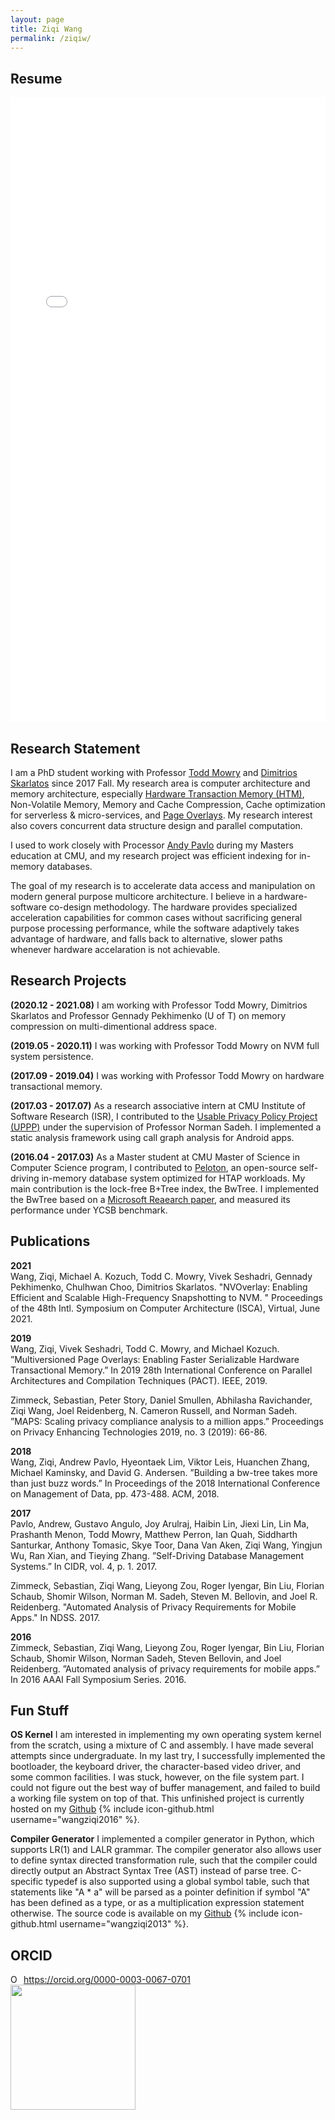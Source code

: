 ```yaml
---
layout: page
title: Ziqi Wang
permalink: /ziqiw/
---
```


Resume
------

<embed width="100%" height="1000px" navpanes="0" src="{{site.url}}/static/resume.pdf" type="application/pdf" /> 

Research Statement
------------------

I am a PhD student working with Professor [Todd Mowry](http://www.cs.cmu.edu/~tcm/ "Todd Mowry's homepage") 
and [Dimitrios Skarlatos](http://www.cs.cmu.edu/~dskarlat/ "Dimitrios's homepage") since 2017 Fall. 
My research area is computer architecture and memory architecture, especially [Hardware Transaction Memory (HTM)](https://en.wikipedia.org/wiki/Transactional_memory "Transactional Memory"), Non-Volatile Memory, Memory and Cache
Compression, Cache optimization for serverless & micro-services, and
[Page Overlays](http://users.ece.cmu.edu/~omutlu/pub/page-overlays-for-fine-grained-memory-management_isca15.pdf "Page Overlays").
My research interest also covers concurrent data structure design and parallel computation.

I used to work closely with Processor [Andy Pavlo](http://www.cs.cmu.edu/~pavlo/ "Andy Pavlo's homepage") during my
Masters education at CMU, and my research project was efficient indexing for in-memory databases. 

The goal of my research is to accelerate data access and manipulation on modern general purpose 
multicore architecture. I believe in a hardware-software co-design methodology. The hardware provides specialized 
acceleration capabilities for common cases without sacrificing general purpose processing performance, while the software 
adaptively takes advantage of hardware, and falls back to alternative, slower paths whenever hardware accelaration is 
not achievable.

Research Projects
-----------------


**(2020.12 - 2021.08)** I am working with Professor Todd Mowry, Dimitrios Skarlatos and Professor Gennady Pekhimenko (U of T) on memory compression on multi-dimentional address space.

**(2019.05 - 2020.11)** I was working with Professor Todd Mowry on NVM full system persistence.

**(2017.09 - 2019.04)** I was working with Professor Todd Mowry on hardware transactional memory.

**(2017.03 - 2017.07)** As a research associative intern at CMU Institute of Software Research (ISR), I contributed to the 
[Usable Privacy Policy Project (UPPP)](https://www.usableprivacy.org/ "UPPP") under the supervision of Professor Norman Sadeh. 
I implemented a static analysis framework using call graph analysis for Android apps. 

**(2016.04 - 2017.03)** As a Master student at CMU Master of Science in Computer Science program, I contributed to 
[Peloton](https://github.com/cmu-db/peloton "Peloton Github"), an 
open-source self-driving in-memory database system optimized for HTAP workloads. My main contribution is the lock-free B+Tree index, the 
BwTree. I implemented the BwTree based on a [Microsoft Reaearch paper](https://www.microsoft.com/en-us/research/wp-content/uploads/2016/02/bw-tree-icde2013-final.pdf "BwTree Paper"), and measured its performance under YCSB benchmark.

Publications
------------
**2021**
<br />
Wang, Ziqi, Michael A. Kozuch, Todd C. Mowry, Vivek Seshadri, Gennady Pekhimenko, Chulhwan Choo, Dimitrios Skarlatos. "NVOverlay: Enabling Efficient and Scalable High-Frequency Snapshotting to NVM. " Proceedings of the 48th Intl. Symposium on Computer Architecture (ISCA), Virtual, June 2021.

**2019**
<br />
Wang, Ziqi, Vivek Seshadri, Todd C. Mowry, and Michael Kozuch. ”Multiversioned Page Overlays: Enabling Faster Serializable Hardware Transactional Memory.” In 2019 28th International Conference on Parallel Architectures and Compilation Techniques (PACT). IEEE, 2019.

Zimmeck, Sebastian, Peter Story, Daniel Smullen, Abhilasha Ravichander, Ziqi Wang, Joel Reidenberg, N. Cameron Russell, and Norman Sadeh. ”MAPS: Scaling privacy compliance analysis to a million apps.” Proceedings on Privacy Enhancing Technologies 2019, no. 3 (2019): 66-86. 

**2018**
<br />
Wang, Ziqi, Andrew Pavlo, Hyeontaek Lim, Viktor Leis, Huanchen Zhang, Michael Kaminsky, and David G. Andersen. ”Building a bw-tree takes more than just buzz words.” In Proceedings of the 2018 International Conference on Management of Data, pp. 473-488. ACM, 2018. 

**2017**
<br />
Pavlo, Andrew, Gustavo Angulo, Joy Arulraj, Haibin Lin, Jiexi Lin, Lin Ma, Prashanth Menon, Todd Mowry, Matthew Perron, Ian Quah, Siddharth Santurkar, Anthony Tomasic, Skye Toor, Dana Van Aken, Ziqi Wang, Yingjun Wu, Ran Xian, and Tieying Zhang. ”Self-Driving Database Management Systems.” In CIDR, vol. 4, p. 1. 2017.

Zimmeck, Sebastian, Ziqi Wang, Lieyong Zou, Roger Iyengar, Bin Liu, Florian Schaub, Shomir Wilson, Norman M. Sadeh, Steven M. Bellovin, and Joel R. Reidenberg. "Automated Analysis of Privacy Requirements for Mobile Apps." In NDSS. 2017.

**2016**
<br />
Zimmeck, Sebastian, Ziqi Wang, Lieyong Zou, Roger Iyengar, Bin Liu, Florian Schaub, Shomir Wilson, Norman Sadeh, Steven Bellovin, and Joel Reidenberg. ”Automated analysis of privacy requirements for mobile apps.” In 2016 AAAI Fall Symposium Series. 2016.

Fun Stuff
---------
**OS Kernel** I am interested in implementing my own operating system kernel from the scratch, using a mixture of C and 
assembly. I have made several attempts since undergraduate. In my last try, I successfully implemented 
the bootloader, the keyboard driver, the character-based video driver, and some common facilities. I was stuck,
however, on the file system part. I could not figure out the best way of buffer management, and failed to
build a working file system on top of that. This unfinished project is currently hosted on my 
[Github](https://github.com/wangziqi2016/Kernel) {% include icon-github.html username="wangziqi2016" %}.

**Compiler Generator** I implemented a compiler generator in Python, which supports LR(1) and LALR grammar. The compiler generator also 
allows user to define syntax directed transformation rule, such that the compiler could directly output an Abstract Syntax Tree (AST) 
instead of parse tree. C-specific typedef is also supported using a global symbol table, such that statements like "A * a" will be 
parsed as a pointer definition if symbol "A" has been defined as a type, or as a multiplication expression statement otherwise. The 
source code is available on my [Github](https://github.com/wangziqi2013/CFront) {% include icon-github.html username="wangziqi2013" %}.

ORCID
-----

<div itemscope itemtype="https://schema.org/Person"><a itemprop="sameAs" content="https://orcid.org/0000-0003-0067-0701" href="https://orcid.org/0000-0003-0067-0701" target="orcid.widget" rel="noopener noreferrer" style="vertical-align:top;"><img src="https://orcid.org/sites/default/files/images/orcid_16x16.png" style="width:1em;margin-right:.5em;" alt="ORCID iD icon">https://orcid.org/0000-0003-0067-0701</a></div>

<img src="{{site.url}}/static/ORCID.png" width="200px" />